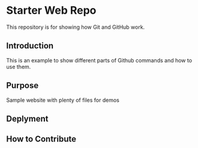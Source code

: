 # Starter Web Repo

This repository is for showing how Git and GitHub work.

## Introduction

This is an example to show different parts of Github commands and how to use them. 

## Purpose

Sample website with plenty of files for demos

## Deplyment


## How to Contribute
